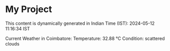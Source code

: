# My Project

This content is dynamically generated in Indian Time (IST): 2024-05-12 11:16:34 IST


Current Weather in Coimbatore:
Temperature: 32.88 °C
Condition: scattered clouds
